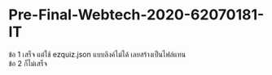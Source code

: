# Pre-Final-Webtech-2020-62070181-IT
ข้อ 1 เสร็จ แต่ใช้ ezquiz.json แบบลิงค์ไม่ได้ เลยสร้างเป็นไฟล์แทน                                                                                                                             
ข้อ 2 ก็ไม่เสร็จ
